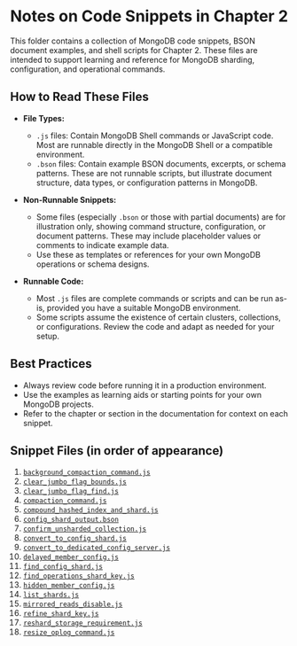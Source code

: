 # Notes on Code Snippets in Chapter 2

This folder contains a collection of MongoDB code snippets, BSON document examples, and shell scripts for Chapter 2. These files are intended to support learning and reference for MongoDB sharding, configuration, and operational commands.

## How to Read These Files

- **File Types:**
  - `.js` files: Contain MongoDB Shell commands or JavaScript code. Most are runnable directly in the MongoDB Shell or a compatible environment.
  - `.bson` files: Contain example BSON documents, excerpts, or schema patterns. These are not runnable scripts, but illustrate document structure, data types, or configuration patterns in MongoDB.


- **Non-Runnable Snippets:**
  - Some files (especially `.bson` or those with partial documents) are for illustration only, showing command structure, configuration, or document patterns. These may include placeholder values or comments to indicate example data.
  - Use these as templates or references for your own MongoDB operations or schema designs.


- **Runnable Code:**
  - Most `.js` files are complete commands or scripts and can be run as-is, provided you have a suitable MongoDB environment.
  - Some scripts assume the existence of certain clusters, collections, or configurations. Review the code and adapt as needed for your setup.

## Best Practices

- Always review code before running it in a production environment.
- Use the examples as learning aids or starting points for your own MongoDB projects.
- Refer to the chapter or section in the documentation for context on each snippet.

## Snippet Files (in order of appearance)

1. [`background_compaction_command.js`](./background_compaction_command.js)
2. [`clear_jumbo_flag_bounds.js`](./clear_jumbo_flag_bounds.js)
3. [`clear_jumbo_flag_find.js`](./clear_jumbo_flag_find.js)
4. [`compaction_command.js`](./compaction_command.js)
5. [`compound_hashed_index_and_shard.js`](./compound_hashed_index_and_shard.js)
6. [`config_shard_output.bson`](./config_shard_output.bson)
7. [`confirm_unsharded_collection.js`](./confirm_unsharded_collection.js)
8. [`convert_to_config_shard.js`](./convert_to_config_shard.js)
9. [`convert_to_dedicated_config_server.js`](./convert_to_dedicated_config_server.js)
10. [`delayed_member_config.js`](./delayed_member_config.js)
11. [`find_config_shard.js`](./find_config_shard.js)
12. [`find_operations_shard_key.js`](./find_operations_shard_key.js)
13. [`hidden_member_config.js`](./hidden_member_config.js)
14. [`list_shards.js`](./list_shards.js)
15. [`mirrored_reads_disable.js`](./mirrored_reads_disable.js)
16. [`refine_shard_key.js`](./refine_shard_key.js)
17. [`reshard_storage_requirement.js`](./reshard_storage_requirement.js)
18. [`resize_oplog_command.js`](./resize_oplog_command.js)
